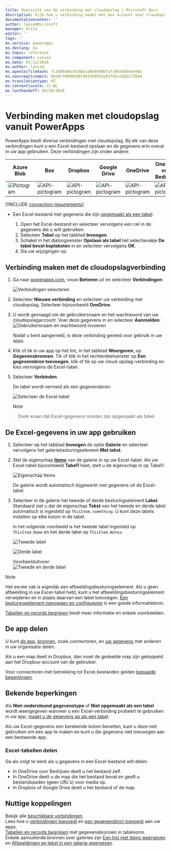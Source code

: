 ```yaml
---
title: Overzicht van de verbinding met cloudopslag | Microsoft Docs
description: Kijk hoe u verbinding maakt met een account voor cloudopslag en Excel-gegevens weergeeft in uw app
documentationcenter: ''
author: lancedMicrosoft
manager: kfile
editor: ''
tags: ''
ms.service: powerapps
ms.devlang: na
ms.topic: reference
ms.component: canvas
ms.date: 07/12/2016
ms.author: lanced
ms.openlocfilehash: 7c3d88498c92d8e1d0e8490bfafc0654b044e98b
ms.sourcegitcommit: 8bd4c700969d0fd42950581e03fd5ccbb5273584
ms.translationtype: HT
ms.contentlocale: nl-NL
ms.lasthandoff: 04/26/2018
---
```

# <a name="connect-to-cloud-storage-from-powerapps"></a>Verbinding maken met cloudopslag vanuit PowerApps
PowerApps biedt diverse verbindingen met cloudopslag. Bij elk van deze verbindingen kunt u een Excel-bestand opslaan en de gegevens erin overal in uw app gebruiken. Deze verbindingen zijn onder andere:  

| **Azure Blob** | **Box** | **Dropbox** | **Google Drive** | **OneDrive** | **OneDrive<br> voor Bedrijven** |
| --- | --- | --- | --- | --- | --- |
| ![Pictogram](./media/cloud-storage-blob-connections/blobicon.png) |![API-pictogram][boxicon] |![API-pictogram][dropboxicon] |![API-pictogram][googledriveicon] |![API-pictogram][onedriveicon] |![API-pictogram][onedriveforbusinessicon] |

[!INCLUDE [connection-requirements](../../../includes/connection-requirements.md)]

* Een Excel-bestand met gegevens die zijn [opgemaakt als een tabel](https://support.office.com/article/Create-an-Excel-table-in-a-worksheet-E81AA349-B006-4F8A-9806-5AF9DF0AC664):
  
  1. Open het Excel-bestand en selecteer vervolgens een cel in de gegevens die u wilt gebruiken.
  2. Selecteer **Tabel** op het tabblad **Invoegen**.
  3. Schakel in het dialoogvenster **Opslaan als tabel** het selectievakje **De tabel bevat kopteksten** in en selecteer vervolgens **OK**.
  4. Sla uw wijzigingen op.

## <a name="connect-to-the-cloud-storage-connection"></a>Verbinding maken met de cloudopslagverbinding
1. Ga naar [powerapps.com](https://web.powerapps.com), vouw **Beheren** uit en selecteer **Verbindingen**:  
   
    ![Verbindingen selecteren](./media/cloud-storage-blob-connections/connections.png)
2. Selecteer **Nieuwe verbinding** en selecteer uw verbinding met cloudopslag. Selecteer bijvoorbeeld **OneDrive**.
3. U wordt gevraagd om de gebruikersnaam en het wachtwoord van uw cloudopslagaccount. Voer deze gegevens in en selecteer **Aanmelden**:  
    ![Gebruikersnaam en wachtwoord invoeren](./media/cloud-storage-blob-connections/signin.png)
   
    Nadat u bent aangemeld, is deze verbinding gereed voor gebruik in uw apps.
4. Klik of tik in uw app op het lint, in het tabblad **Weergeven**, op **Gegevensbronnen**. Tik of klik in het rechterdeelvenster op **Een gegevensbron toevoegen**, klik of tik op uw cloud-opslag-verbinding en kies vervolgens de Excel-tabel.
5. Selecteer **Verbinden**.
   
    De tabel wordt vermeld als een gegevensbron:
   
    ![Selecteer de Excel-tabel](./media/cloud-storage-blob-connections/selecttable.png)
   
    > [!NOTE]
> Denk eraan dat Excel-gegevens moeten zijn opgemaakt als tabel.

## <a name="using-the-excel-data-in-your-app"></a>De Excel-gegevens in uw app gebruiken
1. Selecteer op het tabblad **Invoegen** de optie **Galerie** en selecteer vervolgens het galeriebesturingselement **Met tekst**.
2. Stel de eigenschap **[Items](../controls/properties-core.md)** van de galerie in op uw Excel-tabel. Als uw Excel-tabel bijvoorbeeld **Tabel1** heet, stelt u de eigenschap in op Tabel1:  
   
    ![Eigenschap Items](./media/cloud-storage-blob-connections/itemsproperty.png)  
   
    De galerie wordt automatisch bijgewerkt met gegevens uit de Excel-tabel.
3. Selecteer in de galerie het tweede of derde besturingselement **Label**. Standaard ziet u dat de eigenschap **Tekst** van het tweede en derde label automatisch is ingesteld op `ThisItem.something`. U kunt deze labels instellen op elke kolom in de tabel.
   
    In het volgende voorbeeld is het tweede label ingesteld op `ThisItem.Name` en het derde label op `ThisItem.Notes`:  
   
    ![Tweede label](./media/cloud-storage-blob-connections/items-secondtextbox.png)  
   
    ![Derde label](./media/cloud-storage-blob-connections/items-thirdtextbox.png)  
   
    Voorbeelduitvoer:  
    ![Tweede en derde label](./media/cloud-storage-blob-connections/secondthirdtextboxes.png)
   
> [!NOTE]
> Het eerste vak is eigenlijk een afbeeldingsbesturingselement. Als u geen afbeelding in uw Excel-tabel hebt, kunt u het afbeeldingsbesturingselement verwijderen en in plaats daarvan een label toevoegen. [Een besturingselement toevoegen en configureren](../add-configure-controls.md) is een goede informatiebron.

[Tabellen en records begrijpen](../working-with-tables.md) biedt meer informatie en enkele voorbeelden.  

## <a name="sharing-your-app"></a>De app delen
U kunt [de app](../share-app.md), [bronnen](../share-app-resources.md), zoals connectoren, en [uw gegevens](../share-app-data.md) met anderen in uw organisatie delen.

Als u een map deelt in Dropbox, dan moet de gedeelde map zijn gekoppeld aan het Dropbox-account van de gebruiker.

Voor connectoren met betrekking tot Excel-bestanden gelden [bepaalde beperkingen](#sharing-excel-tables).

## <a name="known-limitations"></a>Bekende beperkingen
Als **Niet-ondersteund gegevenstype** of **Niet opgemaakt als een tabel** wordt weergegeven wanneer u een Excel-verbinding probeert te gebruiken in uw app, [maakt u de gegevens op als een tabel](https://support.office.com/article/Create-an-Excel-table-in-a-worksheet-E81AA349-B006-4F8A-9806-5AF9DF0AC664).

Als uw Excel-gegevens een berekende kolom bevatten, kunt u deze niet gebruiken om een app te maken en kunt u die gegevens niet toevoegen aan een bestaande app.

### <a name="sharing-excel-tables"></a>Excel-tabellen delen
Ga als volgt te werk als u gegevens in een Excel-bestand wilt delen:

* In OneDrive voor Bedrijven deelt u het bestand zelf.
* In OneDrive deelt u de map die het bestand bevat en geeft u bestandspaden (geen URL's) voor media op.
* In Dropbox of Google Drive deelt u het bestand of de map.

## <a name="helpful-links"></a>Nuttige koppelingen
Bekijk alle [beschikbare verbindingen](../connections-list.md).  
Lees hoe u [verbindingen toevoegt](../add-manage-connections.md) en [een gegevensbron toevoegt](../add-data-connection.md) aan uw apps.  
[Tabellen en records begrijpen](../working-with-tables.md) met gegevensbronnen in tabelvorm.  
Enkele aanvullende bronnen over galeries zijn [Een lijst met items weergeven](../add-gallery.md) en [Afbeeldingen en tekst in een galerie weergeven](../show-images-text-gallery-sort-filter.md).

<!--Icon references-->
[boxicon]: ./media/cloud-storage-blob-connections/boxicon.png
[dropboxicon]: ./media/cloud-storage-blob-connections/dropboxicon.png
[googledriveicon]: ./media/cloud-storage-blob-connections/googledriveicon.png
[onedriveicon]: ./media/cloud-storage-blob-connections/onedriveicon.png
[onedriveforbusinessicon]: ./media/cloud-storage-blob-connections/onedriveforbusinessicon.png
